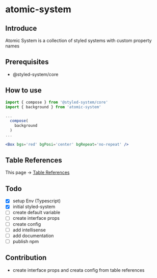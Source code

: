 # atomic-system

## Introduce

Atomic System is a collection of styled systems with custom property names

## Prerequisites

- @styled-system/core

## How to use

```jsx
import { compose } from '@styled-system/core'
import { background } from 'atomic-system'

...
  compose(
    background
  )
...

<Box bgs='red' bgPosi='center' bgRepeat='no-repeat' />
```

## Table References
This page -> [Table References](https://github.com/adhaniscuber/atomic-system/blob/master/REFERENCES.md "Table References")


## Todo

- [x] setup Env (Typescript)
- [x] initial styled-system
- [ ] create default variable
- [ ] create interface props
- [ ] create config
- [ ] add intellisense
- [ ] add documentation
- [ ] publish npm

## Contribution

- create interface props and creata config from table references
